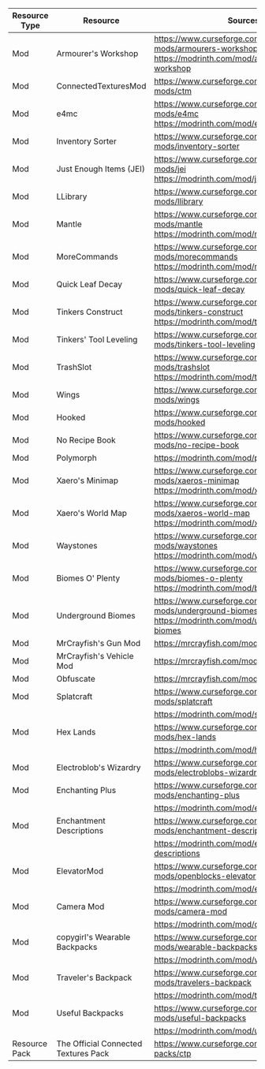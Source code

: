 | Resource Type | Resource                             | Sources                                                                                                                        |
|---------------|--------------------------------------|--------------------------------------------------------------------------------------------------------------------------------|
| Mod           | Armourer's Workshop                  | https://www.curseforge.com/minecraft/mc-mods/armourers-workshop<br>https://modrinth.com/mod/armourers-workshop                 |
| Mod           | ConnectedTexturesMod                 | https://www.curseforge.com/minecraft/mc-mods/ctm                                                                               |
| Mod           | e4mc                                 | https://www.curseforge.com/minecraft/mc-mods/e4mc<br>https://modrinth.com/mod/e4mc                                             |
| Mod           | Inventory Sorter                     | https://www.curseforge.com/minecraft/mc-mods/inventory-sorter                                                                  |
| Mod           | Just Enough Items (JEI)              | https://www.curseforge.com/minecraft/mc-mods/jei<br>https://modrinth.com/mod/jei                                               |
| Mod           | LLibrary                             | https://www.curseforge.com/minecraft/mc-mods/llibrary                                                                          |
| Mod           | Mantle                               | https://www.curseforge.com/minecraft/mc-mods/mantle<br>https://modrinth.com/mod/mantle                                         |
| Mod           | MoreCommands                         | https://www.curseforge.com/minecraft/mc-mods/morecommands<br>https://modrinth.com/mod/morecommands                             |
| Mod           | Quick Leaf Decay                     | https://www.curseforge.com/minecraft/mc-mods/quick-leaf-decay                                                                  |
| Mod           | Tinkers  Construct                   | https://www.curseforge.com/minecraft/mc-mods/tinkers-construct<br>https://modrinth.com/mod/tinkers-construct                   |
| Mod           | Tinkers' Tool Leveling               | https://www.curseforge.com/minecraft/mc-mods/tinkers-tool-leveling                                                             |
| Mod           | TrashSlot                            | https://www.curseforge.com/minecraft/mc-mods/trashslot<br>https://modrinth.com/mod/trashslot                                   |
| Mod           | Wings                                | https://www.curseforge.com/minecraft/mc-mods/wings                                                                             |
| Mod           | Hooked                               | https://www.curseforge.com/minecraft/mc-mods/hooked                                                                            |
| Mod           | No Recipe Book                       | https://www.curseforge.com/minecraft/mc-mods/no-recipe-book                                                                    |
| Mod           | Polymorph                            | https://modrinth.com/mod/polymorph                                                                                             |
| Mod           | Xaero's Minimap                      | https://www.curseforge.com/minecraft/mc-mods/xaeros-minimap<br>https://modrinth.com/mod/xaeros-minimap                         |
| Mod           | Xaero's World Map                    | https://www.curseforge.com/minecraft/mc-mods/xaeros-world-map<br>https://modrinth.com/mod/xaeros-world-map                     |
| Mod           | Waystones                            | https://www.curseforge.com/minecraft/mc-mods/waystones<br>https://modrinth.com/mod/waystones                                   |
| Mod           | Biomes O' Plenty                     | https://www.curseforge.com/minecraft/mc-mods/biomes-o-plenty<br>https://modrinth.com/mod/biomes-o-plenty                       |
| Mod           | Underground Biomes                   | https://www.curseforge.com/minecraft/mc-mods/underground-biomes<br>https://modrinth.com/mod/underground-biomes                 |
| Mod           | MrCrayfish's Gun Mod                 | https://mrcrayfish.com/mods/cgm                                                                                                |
| Mod           | MrCrayfish's Vehicle Mod             | https://mrcrayfish.com/mods/vehicle                                                                                            |
| Mod           | Obfuscate                            | https://mrcrayfish.com/mods/obfuscate                                                                                          |
| Mod           | Splatcraft                           | https://www.curseforge.com/minecraft/mc-mods/splatcraft                                                                        |
|               |                                      | https://modrinth.com/mod/splatcraft                                                                                            |
| Mod           | Hex Lands                            | https://www.curseforge.com/minecraft/mc-mods/hex-lands                                                                         |
|               |                                      | https://modrinth.com/mod/hexlands                                                                                              |
| Mod           | Electroblob's Wizardry               | https://www.curseforge.com/minecraft/mc-mods/electroblobs-wizardry                                                             |
| Mod           | Enchanting Plus                      | https://www.curseforge.com/minecraft/mc-mods/enchanting-plus                                                                   |
|               |                                      | https://modrinth.com/mod/enchanting-plus                                                                                       |
| Mod           | Enchantment Descriptions             | https://www.curseforge.com/minecraft/mc-mods/enchantment-descriptions                                                          |
|               |                                      | https://modrinth.com/mod/enchantment-descriptions                                                                              |
| Mod           | ElevatorMod                          | https://www.curseforge.com/minecraft/mc-mods/openblocks-elevator                                                               |
|               |                                      | https://modrinth.com/mod/elevatormod                                                                                           |
| Mod           | Camera Mod                           | https://www.curseforge.com/minecraft/mc-mods/camera-mod                                                                        |
|               |                                      | https://modrinth.com/mod/camera-mod                                                                                            |
| Mod           | copygirl's Wearable Backpacks        | https://www.curseforge.com/minecraft/mc-mods/wearable-backpacks                                                                |
|               |                                      | https://modrinth.com/mod/wearablebackpacks                                                                                     |
| Mod           | Traveler's Backpack                  | https://www.curseforge.com/minecraft/mc-mods/travelers-backpack                                                                |
|               |                                      | https://modrinth.com/mod/travelersbackpack                                                                                     |
| Mod           | Useful Backpacks                     | https://www.curseforge.com/minecraft/mc-mods/useful-backpacks                                                                  |
|               |                                      | https://modrinth.com/mod/useful-backpacks                                                                                      |
| Resource Pack | The Official Connected Textures Pack | https://www.curseforge.com/minecraft/texture-packs/ctp                                                                         |
